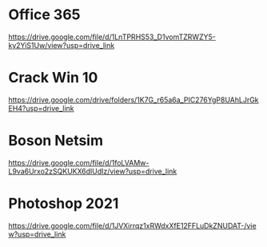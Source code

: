 # Office 365
https://drive.google.com/file/d/1LnTPRHS53_D1vomTZRWZY5-ky2YiS1Uw/view?usp=drive_link
# Crack Win 10
https://drive.google.com/drive/folders/1K7G_r65a6a_PIC276YgP8UAhLJrGkEH4?usp=drive_link
# Boson Netsim
https://drive.google.com/file/d/1foLVAMw-L9va6Urxo2zSQKUKX6dlUdIz/view?usp=drive_link
# Photoshop 2021
https://drive.google.com/file/d/1JVXirrqz1xRWdxXfE12FFLuDkZNUDAT-/view?usp=drive_link
